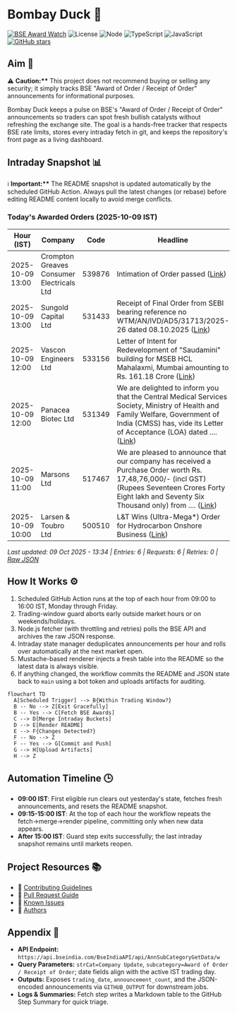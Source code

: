 ﻿# Bombay Duck 🦆

[![BSE Award Watch](https://github.com/dextel2/bombay-duck/actions/workflows/bse-award-watch.yml/badge.svg)](https://github.com/dextel2/bombay-duck/actions/workflows/bse-award-watch.yml) ![License](https://img.shields.io/badge/license-ISC-blue.svg) ![Node](https://img.shields.io/badge/node-20.x-339933.svg) ![TypeScript](https://img.shields.io/badge/TypeScript-5.x-3178C6.svg) ![JavaScript](https://img.shields.io/badge/JavaScript-ES2020-F7DF1E.svg) [![GitHub stars](https://img.shields.io/github/stars/dextel2/bombay-duck?style=social)](https://github.com/dextel2/bombay-duck/stargazers)

<!-- aim:start -->

## Aim 🎯

⚠️ **Caution:\*\*** This project does not recommend buying or selling any security; it simply tracks BSE "Award of Order / Receipt of Order" announcements for informational purposes.

Bombay Duck keeps a pulse on BSE's "Award of Order / Receipt of Order" announcements so traders can spot fresh bullish catalysts without refreshing the exchange site. The goal is a hands-free tracker that respects BSE rate limits, stores every intraday fetch in git, and keeps the repository's front page as a living dashboard.

<!-- aim:end -->

## Intraday Snapshot 📊

ℹ️ **Important:\*\*** The README snapshot is updated automatically by the scheduled GitHub Action. Always pull the latest changes (or rebase) before editing README content locally to avoid merge conflicts.

<!-- snapshot:start -->

### Today's Awarded Orders (2025-10-09 IST)

| Hour (IST) | Company | Code | Headline | Profit Outlook | Announced At |
| --- | --- | --- | --- | --- | --- |
| 2025-10-09 13:00 | Crompton Greaves Consumer Electricals Ltd | 539876 | Intimation of Order passed ([Link](https://www.bseindia.com/stock-share-price/crompton-greaves-consumer-electricals-ltd/crompton/539876/)) | Likely Positive | 09 Oct 2025 - 13:13 |
| 2025-10-09 13:00 | Sungold Capital Ltd | 531433 | Receipt of Final Order from SEBI bearing reference no WTM/AN/IVD/AD5/31713/2025-26 dated 08.10.2025 ([Link](https://www.bseindia.com/stock-share-price/sungold-capital-ltd/sungold/531433/)) | Likely Positive | 09 Oct 2025 - 13:06 |
| 2025-10-09 12:00 | Vascon Engineers Ltd | 533156 | Letter of Intent for Redevelopment of "Saudamini" building for MSEB HCL Mahalaxmi, Mumbai amounting to Rs. 161.18 Crore ([Link](https://www.bseindia.com/stock-share-price/vascon-engineers-ltd/vasconeq/533156/)) | Neutral | 09 Oct 2025 - 12:53 |
| 2025-10-09 12:00 | Panacea Biotec Ltd | 531349 | We are delighted to inform you that the Central Medical Services Society, Ministry of Health and Family Welfare, Government of India (CMSS) has, vide its Letter of Acceptance (LOA) dated .... ([Link](https://www.bseindia.com/stock-share-price/panacea-biotec-ltd/panaceabio/531349/)) | Neutral | 09 Oct 2025 - 12:18 |
| 2025-10-09 11:00 | Marsons Ltd | 517467 | We are pleased to announce that our company has received a Purchase Order worth Rs. 17,48,76,000/- (incl GST)(Rupees Seventeen Crores Forty Eight lakh and Seventy Six Thousand only) from .... ([Link](https://www.bseindia.com/stock-share-price/marsons-ltd/marsons/517467/)) | Likely Positive | 09 Oct 2025 - 11:38 |
| 2025-10-09 10:00 | Larsen & Toubro Ltd | 500510 | L&T Wins (Ultra-Mega*) Order for Hydrocarbon Onshore Business ([Link](https://www.bseindia.com/stock-share-price/larsen--toubro-ltd/lt/500510/)) | Likely Positive | 09 Oct 2025 - 10:47 |

_Last updated: 09 Oct 2025 - 13:34 | Entries: 6 | Requests: 6 | Retries: 0 | [Raw JSON](data/2025-10-09.json)_

<!-- snapshot:end -->

<!-- how-it-works:start -->

## How It Works ⚙️

1. Scheduled GitHub Action runs at the top of each hour from 09:00 to 16:00 IST, Monday through Friday.
2. Trading-window guard aborts early outside market hours or on weekends/holidays.
3. Node.js fetcher (with throttling and retries) polls the BSE API and archives the raw JSON response.
4. Intraday state manager deduplicates announcements per hour and rolls over automatically at the next market open.
5. Mustache-based renderer injects a fresh table into the README so the latest data is always visible.
6. If anything changed, the workflow commits the README and JSON state back to `main` using a bot token and uploads artifacts for auditing.

```mermaid
flowchart TD
  A[Scheduled Trigger] --> B{Within Trading Window?}
  B -- No --> Z[Exit Gracefully]
  B -- Yes --> C[Fetch BSE Awards]
  C --> D[Merge Intraday Buckets]
  D --> E[Render README]
  E --> F{Changes Detected?}
  F -- No --> Z
  F -- Yes --> G[Commit and Push]
  G --> H[Upload Artifacts]
  H --> Z
```

<!-- how-it-works:end -->

## Automation Timeline 🕒

- **09:00 IST**: First eligible run clears out yesterday's state, fetches fresh announcements, and resets the README snapshot.
- **09:15-15:00 IST**: At the top of each hour the workflow repeats the fetch->merge->render pipeline, committing only when new data appears.
- **After 15:00 IST**: Guard step exits successfully; the last intraday snapshot remains until markets reopen.

## Project Resources 📚

- 📘 [Contributing Guidelines](CONTRIBUTING.md)
- 🧾 [Pull Request Guide](PR_GUIDE.md)
- 🐞 [Known Issues](KNOWN_ISSUES.md)
- 👥 [Authors](AUTHORS.md)

## Appendix 📎

- **API Endpoint:** `https://api.bseindia.com/BseIndiaAPI/api/AnnSubCategoryGetData/w`
- **Query Parameters:** `strCat=Company Update`, `subcategory=Award of Order / Receipt of Order`; date fields align with the active IST trading day.
- **Outputs:** Exposes `trading_date`, `announcement_count`, and the JSON-encoded announcements via `GITHUB_OUTPUT` for downstream jobs.
- **Logs & Summaries:** Fetch step writes a Markdown table to the GitHub Step Summary for quick triage.
